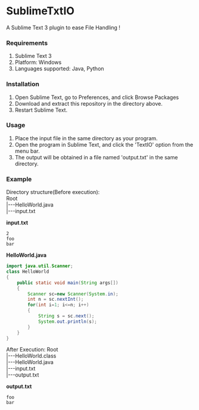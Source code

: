 # SublimeTxtIO
A Sublime Text 3 plugin to ease File Handling !

### Requirements ###
  1. Sublime Text 3
  2. Platform: Windows
  3. Languages supported: Java, Python

### Installation ###
  1. Open Sublime Text, go to Preferences, and click Browse Packages
  2. Download and extract this repository in the directory above.
  3. Restart Sublime Text.
  
### Usage ###
  1. Place the input file in the same directory as your program.
  2. Open the program in Sublime Text, and click the 'TextIO' option from the menu bar.
  3. The output will be obtained in a file named 'output.txt' in the same directory.
  
### Example ###

Directory structure(Before execution):   
Root  
|---HelloWorld.java  
|---input.txt  

__input.txt__
~~~
2
foo
bar
~~~

__HelloWorld.java__
~~~java
import java.util.Scanner;
class HelloWorld
{
	public static void main(String args[])
	{
		Scanner sc=new Scanner(System.in);
		int n = sc.nextInt();
		for(int i=1; i<=n; i++)
		{
			String s = sc.next();
			System.out.println(s);
		}
	}
}
~~~
After Execution:
Root  
|---HelloWorld.class  
|---HelloWorld.java  
|---input.txt  
|---output.txt  

__output.txt__
~~~
foo
bar
~~~
  
  
